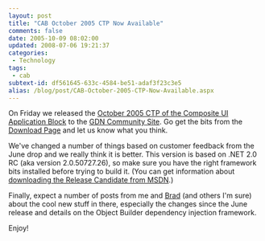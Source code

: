 ```yaml
---
layout: post
title: "CAB October 2005 CTP Now Available"
comments: false
date: 2005-10-09 08:02:00
updated: 2008-07-06 19:21:37
categories:
 - Technology
tags:
 - cab
subtext-id: df561645-633c-4584-be51-adaf3f23c3e5
alias: /blog/post/CAB-October-2005-CTP-Now-Available.aspx
---
```



On Friday we released the [October 2005 CTP of the Composite UI Application Block](http://www.gotdotnet.com/codegallery/news/newsitem.aspx?id=22f72167-af95-44ce-a6ca-f2eafbf2653c&newsId=0ccd61cc-3f70-409f-ab65-d2abf1906609) to the [GDN Community Site](http://codegallery.gotdotnet.com/cab). Go get the bits from the [Download Page](http://www.gotdotnet.com/codegallery/releases/viewuploads.aspx?id=22f72167-af95-44ce-a6ca-f2eafbf2653c) and let us know what you think. 

We've changed a number of things based on customer feedback from the June drop and we really think it is better. This version is based on .NET 2.0 RC (aka version 2.0.50727.26), so make sure you have the right framework bits installed before trying to build it. (You can get information about [downloading the Release Candidate from MSDN](http://lab.msdn.microsoft.com/vs2005/get/).) 

Finally, expect a number of posts from me and [Brad](http://www.agileprogrammer.com/dotnetguy) (and others I'm sure) about the cool new stuff in there, especially the changes since the June release and details on the Object Builder dependency injection framework. 

Enjoy! 
